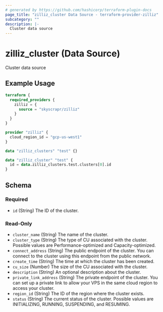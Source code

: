 ```yaml
---
# generated by https://github.com/hashicorp/terraform-plugin-docs
page_title: "zilliz_cluster Data Source - terraform-provider-zilliz"
subcategory: ""
description: |-
  Cluster data source
---
```


# zilliz_cluster (Data Source)

Cluster data source

## Example Usage

```terraform
terraform {
  required_providers {
    zilliz = {
      source = "skyscrapr/zilliz"
    }
  }
}

provider "zilliz" {
  cloud_region_id = "gcp-us-west1"
}

data "zilliz_clusters" "test" {}

data "zilliz_cluster" "test" {
  id = data.zilliz_clusters.test.clusters[0].id
}
```

<!-- schema generated by tfplugindocs -->
## Schema

### Required

- `id` (String) The ID of the cluster.

### Read-Only

- `cluster_name` (String) The name of the cluster.
- `cluster_type` (String) The type of CU associated with the cluster. Possible values are Performance-optimized and Capacity-optimized.
- `connect_address` (String) The public endpoint of the cluster. You can connect to the cluster using this endpoint from the public network.
- `create_time` (String) The time at which the cluster has been created.
- `cu_size` (Number) The size of the CU associated with the cluster.
- `description` (String) An optional description about the cluster.
- `private_link_address` (String) The private endpoint of the cluster. You can set up a private link to allow your VPS in the same cloud region to access your cluster.
- `region_id` (String) The ID of the region where the cluster exists.
- `status` (String) The current status of the cluster. Possible values are INITIALIZING, RUNNING, SUSPENDING, and RESUMING.
